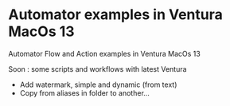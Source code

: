 # Automator examples in Ventura MacOs 13
 Automator Flow and Action examples in Ventura MacOs 13

Soon : some scripts and workflows with latest Ventura

- Add watermark, simple and dynamic (from text)
- Copy from aliases in folder to another…
